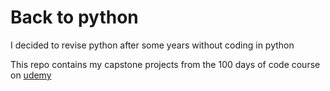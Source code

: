 # Back to python

I decided to revise python after some years without coding in python

This repo contains my capstone projects from the 100 days of code course on [udemy](https://www.udemy.com/course/100-days-of-code/)
